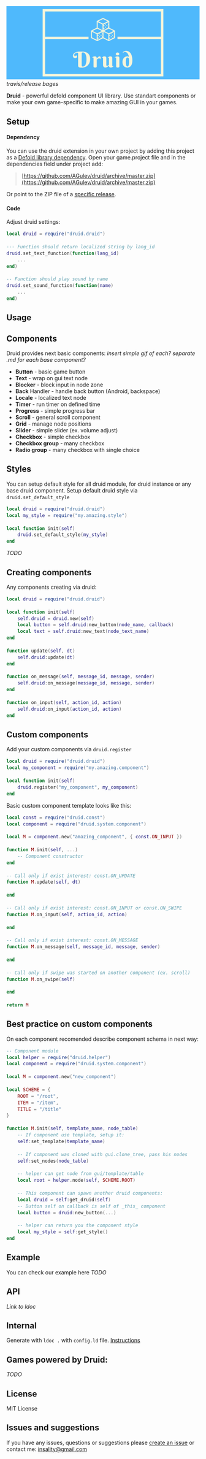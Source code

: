 ![](media/druid_logo.png)
_travis/release bages_

**Druid** - powerful defold component UI library. Use standart components or make your own game-specific to make amazing GUI in your games.

## Setup
#### Dependency
You can use the druid extension in your own project by adding this project as a  [Defold library dependency](https://www.defold.com/manuals/libraries/). Open your game.project file and in the dependencies field under project add:

> [https://github.com/AGulev/druid/archive/master.zip](https://github.com/AGulev/druid/archive/master.zip)

Or point to the ZIP file of a  [specific release](https://github.com/AGulev/druid/releases).


#### Code
Adjust druid settings:
```lua
local druid = require("druid.druid")

--- Function should return localized string by lang_id
druid.set_text_function(function(lang_id)
	...
end)

-- Function should play sound by name
druid.set_sound_function(function(name)
	...
end)
```

## Usage

## Components
Druid provides next basic components:
_insert simple gif of each?_
_separate .md for each base component?_
- **Button** - basic game button
- **Text** - wrap on gui text node
- **Blocker** - block input in node zone
- **Back** Handler - handle back button (Android, backspace)
- **Locale** - localized text node
- **Timer** - run timer on defined time
- **Progress** - simple progress bar
- **Scroll** - general scroll component
- **Grid** - manage node positions
- **Slider** - simple slider (ex. volume adjust)
- **Checkbox** - simple checkbox
- **Checkbox group** - many checkbox
- **Radio group** - many checkbox with single choice

## Styles
You can setup default style for all druid module, for druid instance or any base druid component.
Setup default druid style via `druid.set_default_style`
```lua
local druid = require("druid.druid")
local my_style = require("my.amazing.style")

local function init(self)
	druid.set_default_style(my_style)
end
```
_TODO_

## Creating components
Any components creating via druid:
```lua
local druid = require("druid.druid")

local function init(self)
	self.druid = druid.new(self)
	local button = self.druid:new_button(node_name, callback)
	local text = self.druid:new_text(node_text_name)
end

function update(self, dt)
	self.druid:update(dt)
end

function on_message(self, message_id, message, sender)
	self.druid:on_message(message_id, message, sender)
end

function on_input(self, action_id, action)
	self.druid:on_input(action_id, action)
end
```

## Custom components

Add your custom components via `druid.register`
```lua
local druid = require("druid.druid")
local my_component = require("my.amazing.component")

local function init(self)
	druid.register("my_component", my_component)
end
```

Basic custom component template looks like this:
```lua
local const = require("druid.const")
local component = require("druid.system.component")

local M = component.new("amazing_component", { const.ON_INPUT })

function M.init(self, ...)
	-- Component constructor
end

-- Call only if exist interest: const.ON_UPDATE
function M.update(self, dt)

end

-- Call only if exist interest: const.ON_INPUT or const.ON_SWIPE
function M.on_input(self, action_id, action)

end

-- Call only if exist interest: const.ON_MESSAGE
function M.on_message(self, message_id, message, sender)

end

-- Call only if swipe was started on another component (ex. scroll)
function M.on_swipe(self)

end

return M
```

## Best practice on custom components
On each component recomended describe component schema in next way:

```lua
-- Component module
local helper = require("druid.helper")
local component = require("druid.system.component")

local M = component.new("new_component")

local SCHEME = {
	ROOT = "/root",
	ITEM = "/item",
	TITLE = "/title"
}

function M.init(self, template_name, node_table)
	-- If component use template, setup it:
	self:set_template(template_name)

	-- If component was cloned with gui.clone_tree, pass his nodes
	self:set_nodes(node_table)

	-- helper can get node from gui/template/table
	local root = helper.node(self, SCHEME.ROOT)

	-- This component can spawn another druid components:
	local druid = self:get_druid(self)
	-- Button self on callback is self of _this_ component
	local button = druid:new_button(...)

	-- helper can return you the component style
	local my_style = self:get_style()
end

```

## Example
You can check our example here
_TODO_

## API
_Link to ldoc_

## Internal
Generate with `ldoc .` with `config.ld` file. [Instructions](https://github.com/stevedonovan/LDoc)

## Games powered by Druid:
_TODO_


## License
MIT License


## Issues and suggestions
If you have any issues, questions or suggestions please  [create an issue](https://github.com/AGulev/druid/issues) or contact me: [insality@gmail.com](mailto:insality@gmail.com)
